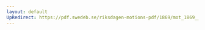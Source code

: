 ```yaml
---
layout: default
UpRedirect: https://pdf.swedeb.se/riksdagen-motions-pdf/1869/mot_1869__ak__00003/mot_1869__ak__00003_003.pdf
---
```

